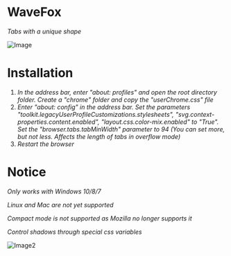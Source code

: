 # WaveFox
*Tabs with a unique shape*

![Image](https://user-images.githubusercontent.com/85301851/121344799-d2f5cc00-c92c-11eb-9c9c-701cebef4dfb.png)

# Installation
1) *In the address bar, enter "about: profiles" and open the root directory folder. Create a "chrome" folder and copy the "userChrome.css" file*
2) *Enter "about: config" in the address bar. Set the parameters "toolkit.legacyUserProfileCustomizations.stylesheets", "svg.context-properties.content.enabled", "layout.css.color-mix.enabled" to "True". Set the "browser.tabs.tabMinWidth" parameter to 94 (You can set more, but not less. Affects the length of tabs in overflow mode)*
3) *Restart the browser*

# Notice
*Only works with Windows 10/8/7*

*Linux and Mac are not yet supported*

*Compact mode is not supported as Mozilla no longer supports it*

*Control shadows through special css variables*

![Image2](https://user-images.githubusercontent.com/85301851/121346187-75627f00-c92e-11eb-87a6-85456440b11b.PNG)

